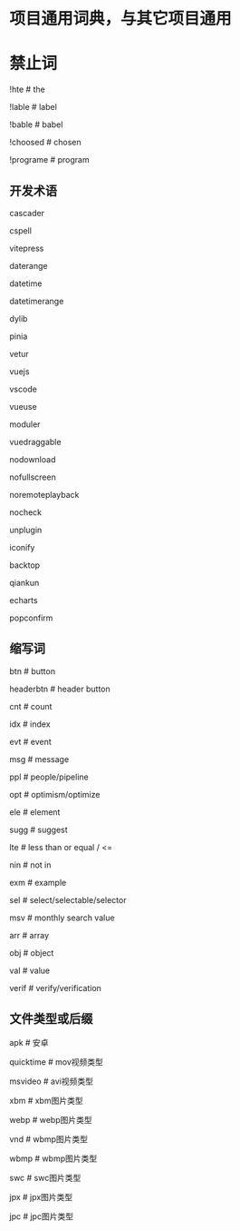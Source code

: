 # 项目通用词典，与其它项目通用
# 禁止词
!hte # the

!lable # label

!bable # babel

!choosed # chosen

!programe # program


## 开发术语
cascader

cspell

vitepress

daterange

datetime

datetimerange

dylib

pinia

vetur

vuejs

vscode

vueuse

moduler

vuedraggable

nodownload

nofullscreen

noremoteplayback

nocheck

unplugin

iconify

backtop

qiankun

echarts

popconfirm

## 缩写词
btn # button

headerbtn # header button

cnt # count

idx # index

evt # event

msg # message

ppl # people/pipeline

opt # optimism/optimize

ele # element

sugg # suggest

lte # less than or equal / <=

nin # not in

exm # example

sel # select/selectable/selector

msv # monthly search value

arr # array

obj # object

val # value

verif # verify/verification


## 文件类型或后缀
apk # 安卓

quicktime # mov视频类型

msvideo # avi视频类型

xbm # xbm图片类型

webp # webp图片类型

vnd # wbmp图片类型

wbmp # wbmp图片类型

swc # swc图片类型

jpx # jpx图片类型

jpc # jpc图片类型